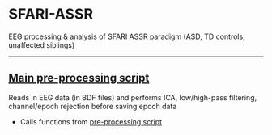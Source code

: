 # SFARI-ASSR
EEG processing & analysis of SFARI ASSR paradigm (ASD, TD controls, unaffected siblings)
***
## [Main pre-processing script](main_preprocessing_ASSRoddball.py)
Reads in EEG data (in BDF files) and performs ICA, low/high-pass filtering, channel/epoch rejection before saving epoch data
- Calls functions from [pre-processing script](pre_processing_SFARI.py)
